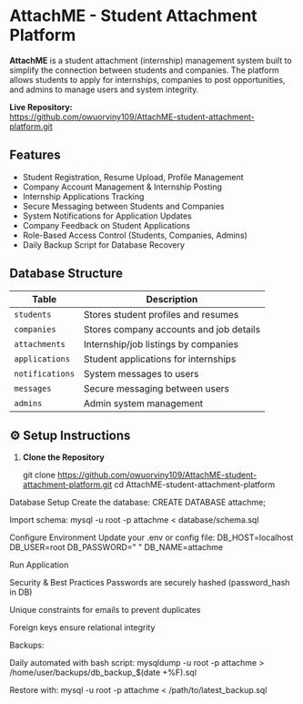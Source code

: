 # AttachME - Student Attachment Platform

**AttachME** is a student attachment (internship) management system built to simplify the connection between students and companies. The platform allows students to apply for internships, companies to post opportunities, and admins to manage users and system integrity.

 **Live Repository:**  
https://github.com/owuorviny109/AttachME-student-attachment-platform.git


##  Features

-  Student Registration, Resume Upload, Profile Management  
-  Company Account Management & Internship Posting  
-  Internship Applications Tracking  
-  Secure Messaging between Students and Companies  
-  System Notifications for Application Updates  
-  Company Feedback on Student Applications  
-  Role-Based Access Control (Students, Companies, Admins)  
-  Daily Backup Script for Database Recovery  

 

##  Database Structure

| Table         | Description                              |
|---------------|------------------------------------------|
| `students`    | Stores student profiles and resumes      |
| `companies`   | Stores company accounts and job details  |
| `attachments` | Internship/job listings by companies     |
| `applications`| Student applications for internships     |
| `notifications`| System messages to users                |
| `messages`    | Secure messaging between users           |
|  `admins`      |  Admin system management   

 

## ⚙️ Setup Instructions

1. **Clone the Repository**

   git clone https://github.com/owuorviny109/AttachME-student-attachment-platform.git
   cd AttachME-student-attachment-platform

Database Setup
Create the database:
CREATE DATABASE attachme;

Import schema:
mysql -u root -p attachme < database/schema.sql


Configure Environment
Update your .env or config file:
DB_HOST=localhost
DB_USER=root
DB_PASSWORD=" "
DB_NAME=attachme


Run Application


Security & Best Practices
Passwords are securely hashed (password_hash in DB)

Unique constraints for emails to prevent duplicates

Foreign keys ensure relational integrity

Backups:

Daily automated with bash script:
mysqldump -u root -p attachme > /home/user/backups/db_backup_$(date +%F).sql

Restore with:
mysql -u root -p attachme < /path/to/latest_backup.sql

 

